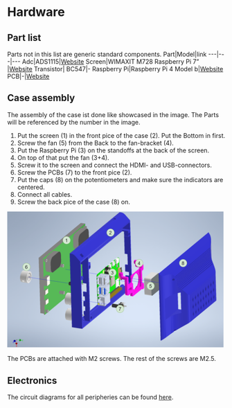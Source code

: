 # Hardware

## Part list
Parts not in this list are generic standard components.
Part|Model|link
---|---|---
Adc|ADS1115|[Website](https://www.adafruit.com/product/1085)
Screen|WIMAXIT M728 Raspberry Pi 7” |[Website](https://wimaxit.com/products/wimaxit-raspberry-pi-7-touch-screen-display-monitor-1024x600-usb-powered-hdmi-screen-monitor-ips-178-with-rear-speakers-stand-for-raspberry-4-3-2-laptop-pc?_pos=1&_sid=92c3c533b&_ss=r)
Transistor| BC547|-
Raspberry Pi|Raspberry Pi 4 Model b|[Website](https://www.raspberrypi.com/products/raspberry-pi-4-model-b/)
PCB|-|[Website](https://www.az-delivery.de/products/pcb-board-set-lochrasterplatte-platine-leiterplatte-4x4-stuck)
## Case assembly 

The assembly of the case ist done like showcased in the image. 
The Parts will be referenced by the number in the image.

1. Put the screen (1) in the front pice of the case (2). Put the Bottom in first.
2. Screw the fan (5) from the Back to the fan-bracket (4).
3. Put the Raspberry Pi (3) on the standoffs at the back of the screen.
4. On top of that put the fan (3+4).
5. Screw it to the screen and connect the HDMI- and USB-connectors.
6. Screw the PCBs (7) to the front pice (2).
7. Put the caps (8) on the potentiometers and make sure the indicators are centered. 
8. Connect all cables.
9. Screw the back pice of the case (8) on.

<img src="./images/explosionszeichnug-numbers.png" alt="3D render" width="500"/>

The PCBs are attached with M2 screws. 
The rest of the screws are M2.5.


## Electronics

The circuit diagrams for all peripheries can be found [here](./schaltplan.pdf).



